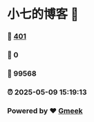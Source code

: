 # 小七的博客 :link:  
### :page_facing_up: [401](/tag.html) 
### :speech_balloon: 0 
### :hibiscus: 99568 
### :alarm_clock: 2025-05-09 15:19:13 
### Powered by :heart: [Gmeek](https://github.com/Meekdai/Gmeek)
